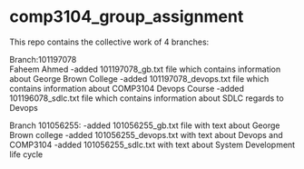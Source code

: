 # comp3104_group_assignment

This repo contains the collective work of 4 branches:

Branch:101197078  
 Faheem Ahmed
-added 101197078_gb.txt file which contains information about George Brown College
-added 101197078_devops.txt file which contains information about COMP3104 Devops Course
-added 101196078_sdlc.txt file which contains information about SDLC regards to Devops


Branch 101056255:
-added 101056255_gb.txt file with text about George Brown college
-added 101056255_devops.txt with text about Devops and COMP3104
-added 101056255_sdlc.txt with text about System Development life cycle
